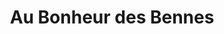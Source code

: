 ---
title: "Au Bonheur des Bennes"
url: /saint-nazaire/au-bonheur-des-bennes/
shop: Gebrauchtwaren
---